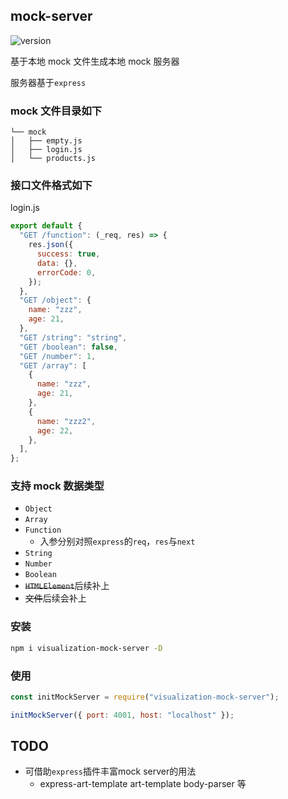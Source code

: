 ## mock-server

![version](https://badge.fury.io/js/visualization-mock-server.svg)
<!-- ![install size](https://packagephobia.com/badge?p=visualization-mock-server) -->

基于本地 mock 文件生成本地 mock 服务器

服务器基于`express`

### mock 文件目录如下

```
└── mock
│   ├── empty.js
│   ├── login.js
│   └── products.js
```

### 接口文件格式如下

login.js

```javascript
export default {
  "GET /function": (_req, res) => {
    res.json({
      success: true,
      data: {},
      errorCode: 0,
    });
  },
  "GET /object": {
    name: "zzz",
    age: 21,
  },
  "GET /string": "string",
  "GET /boolean": false,
  "GET /number": 1,
  "GET /array": [
    {
      name: "zzz",
      age: 21,
    },
    {
      name: "zzz2",
      age: 22,
    },
  ],
};
```

### 支持 mock 数据类型

- `Object`
- `Array`
- `Function`
  - 入参分别对照`express`的`req`，`res`与`next`
- `String`
- `Number`
- `Boolean`
- ~~`HTMLElement`~~后续补上
- ~~文件~~后续会补上

### 安装

```bash
npm i visualization-mock-server -D
```

### 使用

```javascript
const initMockServer = require("visualization-mock-server");

initMockServer({ port: 4001, host: "localhost" });
```


## TODO
* 可借助`express`插件丰富mock server的用法
  * express-art-template art-template body-parser 等